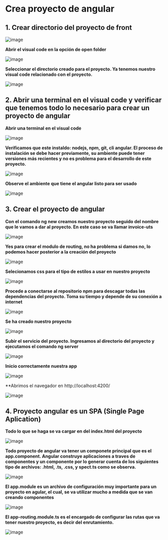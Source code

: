 # Crea proyecto de angular


## 1. Crear directorio del proyecto de front 

![image](https://user-images.githubusercontent.com/31961588/164351559-1f100a89-59cb-4c0c-8e9c-1de9c54e7fdf.png)

**Abrir el visual code en la opción de open folder**

![image](https://user-images.githubusercontent.com/31961588/164351651-45b9d0d7-0b73-4b43-8d98-711741592d5b.png)


**Seleccionar el directorio creado para el proyecto. Ya tenemos nuestro visual code relacionado con el proyecto.**

![image](https://user-images.githubusercontent.com/31961588/164351755-cc742d1b-b179-493f-a35a-30419e656345.png)

## 2. Abrir una terminal en el visual code y verificar que tenemos todo lo necesario para crear un proyecto de angular

**Abrir una terminal en el visual code**

![image](https://user-images.githubusercontent.com/31961588/164351956-3b9b9642-0994-4170-9bcd-bd10cb037231.png)

**Verificamos que este instaldo: nodejs, npm, git, cli angular. El  proceso de instalación se debe hacer previamente, su ambiente puede tener versiones más recientes y no es problema para el desarrollo de este proyecto.**

![image](https://user-images.githubusercontent.com/31961588/164352510-75872ae0-0102-4f2a-9828-ef5e24a4e5de.png)

**Observe el ambiente que tiene el angular listo para ser usado**

![image](https://user-images.githubusercontent.com/31961588/164352823-a1588fa3-cd73-4367-8b07-f6fc5eba8584.png)

## 3. Crear el proyecto de angular

**Con el comando ng new creamos nuestro proyecto seguido del nombre que le vamos a dar al proyecto. En este caso se va llamar invoice-uts**

![image](https://user-images.githubusercontent.com/31961588/164353034-353785ea-a7cd-4579-a516-f7e41c9d84eb.png)

**Yes para crear el modulo de routing, no ha problema si damos no, lo podemos hacer posterior a la creación del proyecto**

![image](https://user-images.githubusercontent.com/31961588/164353213-7c8c5ae3-83a7-4d53-a1c8-1ae55068c77f.png)

**Selecionamos css para el tipo de estilos a usar en nuestro proyecto**

![image](https://user-images.githubusercontent.com/31961588/164353279-99a1c4e3-bc9d-4dcf-b825-8b1845ce718f.png)

**Procede a conectarse al repositorio npm para descagar todas las dependencias del proyecto. Toma su tiempo y depende de su conexión a internet**

![image](https://user-images.githubusercontent.com/31961588/164353403-233f4626-a68d-4ee3-a36b-c8652fa5a63f.png)


**Se ha creado nuestro proyecto**

![image](https://user-images.githubusercontent.com/31961588/164353845-14aaa262-cc79-418e-a4dd-00bb2601392c.png)

**Subir el servicio del proyecto. Ingresamos al directorio del proyecto y ejecutamos el comando ng server**

![image](https://user-images.githubusercontent.com/31961588/164354095-84d65e26-2655-44fa-9cb6-3492c50fae0a.png)

**Inicio correctamente nuestra app**

![image](https://user-images.githubusercontent.com/31961588/164354248-b8d5f014-452d-45e8-8c9b-ee5a60e82ed4.png)

**Abrimos el navegador en http://localhost:4200/

![image](https://user-images.githubusercontent.com/31961588/164354371-f8d36243-be59-4964-8594-13d7f64c7328.png)


## 4. Proyecto angular es un SPA (Single Page Aplication)

**Todo lo que se haga se va cargar en <app-root> del index.html del proyecto**

![image](https://user-images.githubusercontent.com/31961588/164354671-1c1dbb8e-823d-4d9a-a22e-486b738b7293.png)

**Todo proyecto de angular va tener un componete principal que es el app.component. Angular construye aplicaciones a traves de componentes y un componente por lo generar cuenta de los siguientes tipo de  archivos:  .html, .ts, .css, y spect.ts como se observa.**
  
  ![image](https://user-images.githubusercontent.com/31961588/164355024-4b2688aa-feb6-4947-8f79-4657d7fcb2b9.png)
  
 **El app.module es  un archivo de configuración muy importante para un proyecto en agular, el cual, se va utilizar mucho a medida que se van creando componentes**
  
  ![image](https://user-images.githubusercontent.com/31961588/164355384-d5fee6d1-ee46-47c5-8066-a99d9cbfb814.png)
  
 **El app-routing.module.ts es el encargado de configurar las rutas que va tener nuestro proyecto, es decir del enrutamiento.**
  
  ![image](https://user-images.githubusercontent.com/31961588/164355538-46f811b7-14bd-4fe4-ad46-31a3c10ea9c2.png)








